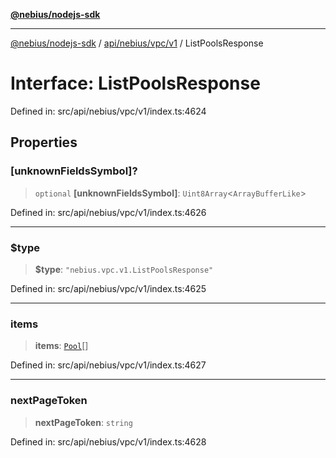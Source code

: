 [**@nebius/nodejs-sdk**](../../../../../README.md)

***

[@nebius/nodejs-sdk](../../../../../README.md) / [api/nebius/vpc/v1](../README.md) / ListPoolsResponse

# Interface: ListPoolsResponse

Defined in: src/api/nebius/vpc/v1/index.ts:4624

## Properties

### \[unknownFieldsSymbol\]?

> `optional` **\[unknownFieldsSymbol\]**: `Uint8Array`\<`ArrayBufferLike`\>

Defined in: src/api/nebius/vpc/v1/index.ts:4626

***

### $type

> **$type**: `"nebius.vpc.v1.ListPoolsResponse"`

Defined in: src/api/nebius/vpc/v1/index.ts:4625

***

### items

> **items**: [`Pool`](Pool.md)[]

Defined in: src/api/nebius/vpc/v1/index.ts:4627

***

### nextPageToken

> **nextPageToken**: `string`

Defined in: src/api/nebius/vpc/v1/index.ts:4628
